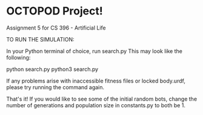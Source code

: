 # OCTOPOD Project!
Assignment 5 for CS 396 - Artificial Life

TO RUN THE SIMULATION:

In your Python terminal of choice, run search.py
This may look like the following:

python search.py
python3 search.py

If any problems arise with inaccessible fitness files or locked body.urdf, please try running the command again.

That's it! If you would like to see some of the initial random bots, change the number of generations and population size in constants.py to both be 1.
